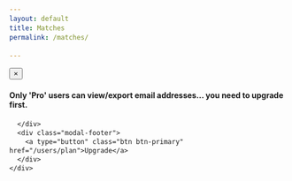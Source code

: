 ```yaml
---
layout: default
title: Matches
permalink: /matches/

---
```

<script type="text/javascript">
bowtie.user.info(function(user){
  if(!user){
    window.location.replace("/users/sign_in");
  }
});
</script>

<!-- Modal -->
<div class="modal fade" id="myModal" tabindex="-1" role="dialog" aria-labelledby="myModalLabel" aria-hidden="true">
  <div class="modal-dialog">
    <div class="modal-content">
      <div class="modal-header">
        <button type="button" class="close" data-dismiss="modal" aria-label="Close"><span aria-hidden="true">&times;</span></button>
      </div>
      <div class="modal-body">
      <h4 id="myModalLabel">Only 'Pro' users can view/export email addresses... you need to upgrade first.</h4>

      </div>
      <div class="modal-footer">
        <a type="button" class="btn btn-primary" href="/users/plan">Upgrade</a>
      </div>
    </div>
  </div>
</div>


<div class="signed-in" style="display:none;">
<div id="main" class="row">
  <div class="pull-left">
  <div id="match-count" class="btn-circle-sm">
    <span id="match_number">0</span>
    <p>Matches</p>
  </div>
  </div>

  <div class="pull-right">
  <div style="text-align:center; font-size:1.4em; margin:15px;">
    <a href="#" class="export_link btn btn-success">Export List</a>
  </div>
  </div>
</div>

<h1 class="post-title">Matches</h1>

Your matches are below. Email addresses become visible and can be exported if you upgrade ($3). Get to work!

<div class="actuals matches-table">
    <ul id="actual_matches">

    </ul>
</div>


<div id="match_template" style="display:none;">


<li class='panel text-left'>
  <div class="row">
    <div class="col-xs-3">
      <img src='/img/avatar.gif' class='img-circle avatar'>
    </div>
    <h3 class="text-center col-xs-9">%name%</h3>
  </div>
  <br />
  <div class="row">
    <div class="col-xs-12">
      <ul>
        %tags%
      </ul>
    </div>
  </div>
  <div class="info_block">
    <h4>Email:</h4>
    <p><a href="#">%email%</a></p>
  </div>

  <div class="info_block">
    <span class="close">x</span>
    <h4>Details:</h4>
    <p>%details%</p>
  </div>



</li>

</div>


<script type="text/javascript">
    bowtie.user.info(function(user){
      if(user){
        $('.signed-in').show();
        var promDate = new dmProject("pr_Tl1Eehzg", user);
        promDate.get_actual_matches();

        if(user.plan =="Tester"){
          $('.export_link').hide();
        }


      }
    });
</script>
